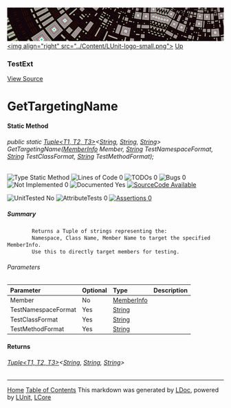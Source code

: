 ![](../Content/LUnit-banner-small.png "")
[&lt;img align=&quot;right&quot; src=&quot;../Content/LUnit-logo-small.png&quot;&gt;](../../README.md)
[Up](TestExt.md)
### TestExt
[View Source](../Extensions/TestExt.cs)
# GetTargetingName
#### Static Method
###### public static <a href="https://msdn.microsoft.com/en-us/library/dd387150.aspx" alt="" target="_blank">Tuple&lt;T1, T2, T3&gt;</a>&lt;<a href="https://msdn.microsoft.com/en-us/library/system.string.aspx" alt="" target="_blank">String</a>, <a href="https://msdn.microsoft.com/en-us/library/system.string.aspx" alt="" target="_blank">String</a>, <a href="https://msdn.microsoft.com/en-us/library/system.string.aspx" alt="" target="_blank">String</a>&gt; GetTargetingName(<a href="https://msdn.microsoft.com/en-us/library/system.reflection.memberinfo.aspx" alt="" target="_blank">MemberInfo</a> Member, <a href="https://msdn.microsoft.com/en-us/library/system.string.aspx" alt="" target="_blank">String</a> TestNamespaceFormat, <a href="https://msdn.microsoft.com/en-us/library/system.string.aspx" alt="" target="_blank">String</a> TestClassFormat, <a href="https://msdn.microsoft.com/en-us/library/system.string.aspx" alt="" target="_blank">String</a> TestMethodFormat);

![Type Static Method](http://b.repl.ca/v1/Type-Static%20Method-blue.png "") ![Lines of Code 0](http://b.repl.ca/v1/Lines%20of%20Code-0-blue.png "") ![TODOs 0](http://b.repl.ca/v1/TODOs-0-green.png "") ![Bugs 0](http://b.repl.ca/v1/Bugs-0-green.png "") ![Not Implemented 0](http://b.repl.ca/v1/Not%20Implemented-0-green.png "") ![Documented Yes](http://b.repl.ca/v1/Documented-Yes-brightgreen.png "") [![SourceCode Available](http://b.repl.ca/v1/SourceCode-Available-brightgreen.png "")](../Extensions/TestExt.cs#L177)

![UnitTested No](http://b.repl.ca/v1/UnitTested-No-lightgrey.png "") ![AttributeTests 0](http://b.repl.ca/v1/AttributeTests-0-lightgrey.png "") [![Assertions 0](http://b.repl.ca/v1/Assertions-0-lightgrey.png "")](../Extensions/TestExt.cs)
##### Summary

            Returns a Tuple of strings representing the:
            Namespace, Class Name, Member Name to target the specified MemberInfo.
            Use this to directly target members for testing.
            
###### Parameters

Parameter | Optional | Type | Description
:---  | :---  | :---  | :--- 
Member | No | <a href="https://msdn.microsoft.com/en-us/library/system.reflection.memberinfo.aspx" alt="" target="_blank">MemberInfo</a> | 
TestNamespaceFormat | Yes | <a href="https://msdn.microsoft.com/en-us/library/system.string.aspx" alt="" target="_blank">String</a> | 
TestClassFormat | Yes | <a href="https://msdn.microsoft.com/en-us/library/system.string.aspx" alt="" target="_blank">String</a> | 
TestMethodFormat | Yes | <a href="https://msdn.microsoft.com/en-us/library/system.string.aspx" alt="" target="_blank">String</a> | 

#### Returns
###### <a href="https://msdn.microsoft.com/en-us/library/dd387150.aspx" alt="" target="_blank">Tuple&lt;T1, T2, T3&gt;</a>&lt;<a href="https://msdn.microsoft.com/en-us/library/system.string.aspx" alt="" target="_blank">String</a>, <a href="https://msdn.microsoft.com/en-us/library/system.string.aspx" alt="" target="_blank">String</a>, <a href="https://msdn.microsoft.com/en-us/library/system.string.aspx" alt="" target="_blank">String</a>&gt;



---
[Home](../../README.md) [Table of Contents](../../TableOfContents.md)
This markdown was generated by [LDoc](https://github.com/CodeSingularity/LDoc), powered by [LUnit](https://github.com/CodeSingularity/LUnit), [LCore](https://github.com/CodeSingularity/LCore)
